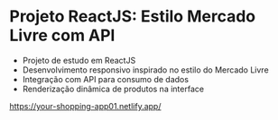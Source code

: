 # Projeto ReactJS: Estilo Mercado Livre com API 
- Projeto de estudo em ReactJS
- Desenvolvimento responsivo inspirado no estilo do Mercado Livre
- Integração com API para consumo de dados
- Renderização dinâmica de produtos na interface

https://your-shopping-app01.netlify.app/
